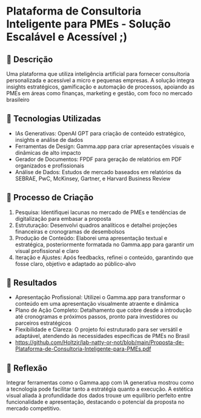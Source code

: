 # Plataforma de Consultoria Inteligente para PMEs - Solução Escalável e Acessível ;)

## 📒 Descrição
Uma plataforma que utiliza inteligência artificial para fornecer consultoria personalizada e acessível a micro e pequenas empresas. A solução integra insights estratégicos, gamificação e automação de processos, apoiando as PMEs em áreas como finanças, marketing e gestão, com foco no mercado brasileiro

## 🤖 Tecnologias Utilizadas
- IAs Generativas: OpenAI GPT para criação de conteúdo estratégico, insights e análise de dados
- Ferramentas de Design: Gamma.app para criar apresentações visuais e dinâmicas de alto impacto
- Gerador de Documentos: FPDF para geração de relatórios em PDF organizados e profissionais
- Análise de Dados: Estudos de mercado baseados em relatórios da SEBRAE, PwC, McKinsey, Gartner, e Harvard Business Review

## 🧐 Processo de Criação
1. Pesquisa: Identifiquei lacunas no mercado de PMEs e tendências de digitalização para embasar a proposta
2. Estruturação: Desenvolvi quadros analíticos e detalhei projeções financeiras e cronogramas de desembolsos
3. Produção de Conteúdo: Elaborei uma apresentação textual e estratégica, posteriormente formatada no Gamma.app para garantir um visual profissional e claro
4. Iteração e Ajustes: Após feedbacks, refinei o conteúdo, garantindo que fosse claro, objetivo e adaptado ao público-alvo

## 🚀 Resultados
- Apresentação Profissional: Utilizei o Gamma.app para transformar o conteúdo em uma apresentação visualmente atraente e dinâmica
- Plano de Ação Completo: Detalhamento que cobre desde a introdução até cronogramas e próximos passos, pronto para investidores ou parceiros estratégicos
- Flexibilidade e Clareza: O projeto foi estruturado para ser versátil e adaptável, atendendo às necessidades específicas de PMEs no Brasil
- https://github.com/Holtzjr/lab-natty-or-not/blob/main/Proposta-de-Plataforma-de-Consultoria-Inteligente-para-PMEs.pdf

## 💭 Reflexão 
Integrar ferramentas como o Gamma.app com IA generativa mostrou como a tecnologia pode facilitar tanto a estratégia quanto a execução. A estética visual aliada à profundidade dos dados trouxe um equilíbrio perfeito entre funcionalidade e apresentação, destacando o potencial da proposta no mercado competitivo.

